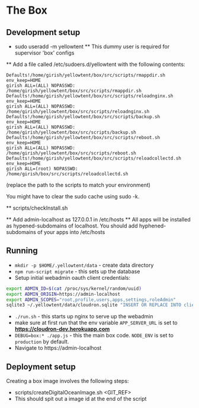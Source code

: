 The Box
=======

Development setup
-----------------
* sudo useradd -m yellowtent
** This dummy user is required for supervisor 'box' configs

** Add a file called /etc/sudoers.d/yellowtent with the following contents:

    Defaults!/home/girish/yellowtent/box/src/scripts/rmappdir.sh env_keep=HOME
    girish ALL=(ALL) NOPASSWD: /home/girish/yellowtent/box/src/scripts/rmappdir.sh
    Defaults!/home/girish/yellowtent/box/src/scripts/reloadnginx.sh env_keep=HOME
    girish ALL=(ALL) NOPASSWD: /home/girish/yellowtent/box/src/scripts/reloadnginx.sh
    Defaults!/home/girish/yellowtent/box/src/scripts/backup.sh env_keep=HOME
    girish ALL=(ALL) NOPASSWD: /home/girish/yellowtent/box/src/scripts/backup.sh
    Defaults!/home/girish/yellowtent/box/src/scripts/reboot.sh env_keep=HOME
    girish ALL=(ALL) NOPASSWD: /home/girish/yellowtent/box/src/scripts/reboot.sh
    Defaults!/home/girish/yellowtent/box/src/scripts/reloadcollectd.sh env_keep=HOME
    girish ALL=(root) NOPASSWD: /home/girish/box/src/scripts/reloadcollectd.sh

   (replace the path to the scripts to match your environment)

   You might have to clear the sudo cache using sudo -k.

** scripts/checkInstall.sh

** Add admin-localhost as 127.0.0.1 in /etc/hosts
** All apps will be installed as hypened-subdomains of localhost. You should add
   hyphened-subdomains of your apps into /etc/hosts

Running
-------
* `mkdir -p $HOME/.yellowtent/data` - create data directory
* `npm run-script migrate` - this sets up the database
* Setup initial webadmin oauth client credentials:
```bash
export ADMIN_ID=$(cat /proc/sys/kernel/random/uuid)
export ADMIN_ORIGIN=https://admin-localhost
export ADMIN_SCOPES="root,profile,users,apps,settings,roleAdmin"
sqlite3 ~/.yellowtent/data/cloudron.sqlite "INSERT OR REPLACE INTO clients (id, appId, clientId, clientSecret, name, redirectURI, scope) VALUES (\"\$ADMIN_ID\", \"webadmin\", \"cid-webadmin\", \"secret-webadmin\", \"WebAdmin\", \"$ADMIN_ORIGIN\", \"\$ADMIN_SCOPES\")"
```
* `./run.sh` - this starts up nginx to serve up the webadmin
* make sure at first run that the env variable `APP_SERVER_URL` is set to **https://cloudron-dev.herokuapp.com**
* `DEBUG=box:* ./app.js` - this the main box code. `NODE_ENV` is set to `production` by default.
* Navigate to https://admin-localhost

Deployment setup
----------------
Creating a box image involves the following steps:
* scripts/createDigitalOceanImage.sh <GIT_REF>
* This should spit out a image id at the end of the script

